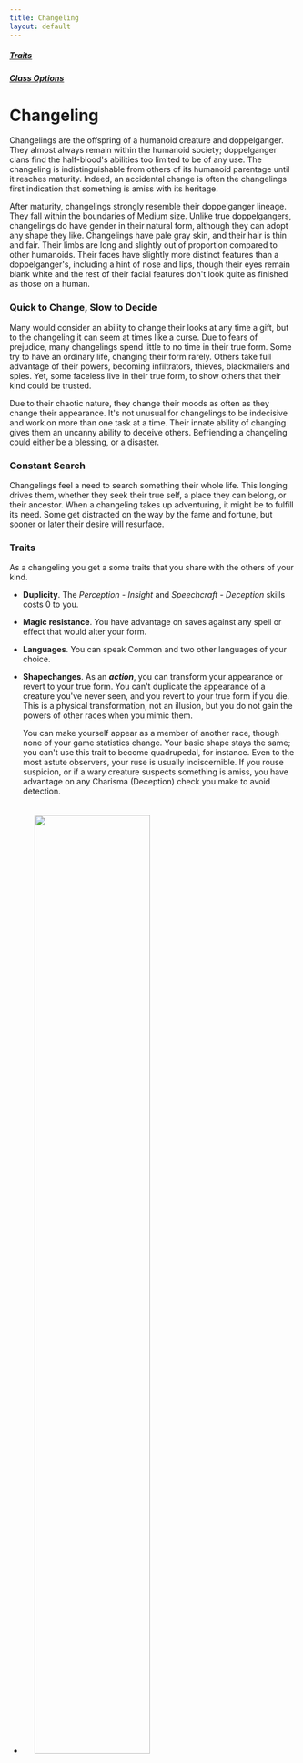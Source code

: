 ```yaml
---
title: Changeling
layout: default
---
```


<div class="toc" markdown="1">

##### <a href="#internal-Traits">Traits</a><br/>
##### <a href="#internal-ClassOptions">Class Options</a>
</div>


# Changeling
Changelings are the offspring of a humanoid creature and doppelganger. They almost always remain within the humanoid society; doppelganger clans find the half-blood's abilities too limited to be of any use. The changeling is indistinguishable from others of its humanoid parentage until it reaches maturity. Indeed, an accidental change is often the changelings first indication that something is amiss with its heritage.

After maturity, changelings strongly resemble their doppelganger lineage. They fall within the boundaries of Medium size. Unlike true doppelgangers, changelings do have gender in their natural form, although they can adopt any shape they like. Changelings have pale gray skin, and their hair is thin and fair. Their limbs are long and slightly out of proportion compared to other humanoids. Their faces have slightly more distinct features than a doppelganger's, including a hint of nose and lips, though their eyes remain blank white and the rest of their facial features don't look quite as finished as those on a human.

### Quick to Change, Slow to Decide
Many would consider an ability to change their looks at any time a gift, but to the changeling it can seem at times like a curse. Due to fears of prejudice, many changelings spend little to no time in their true form. Some try to have an ordinary life, changing their form rarely. Others take full advantage of their powers, becoming infiltrators, thieves, blackmailers and spies. Yet, some faceless live in their true form, to show others that their kind could be trusted.

Due to their chaotic nature, they change their moods as often as they change their appearance. It's not unusual for changelings to be indecisive and work on more than one task at a time. Their innate ability of changing gives them an uncanny ability to deceive others. Befriending a changeling could either be a blessing, or a disaster.

### Constant Search
Changelings feel a need to search something their whole life. This longing drives them, whether they seek their true self, a place they can belong, or their ancestor. When a changeling takes up adventuring, it might be to fulfill its need. Some get distracted on the way by the fame and fortune, but sooner or later their desire will resurface.


<h3><a class="internal-link" name="internal-Traits">Traits</a></h3>

As a changeling you get a some traits that you share with the others of your kind.

<div class="columnstwo">

- **Duplicity**. The *Perception - Insight* and *Speechcraft - Deception* skills costs 0 to you.

- **Magic resistance**. You have advantage on saves against any spell or effect that would alter your form.

- **Languages**. You can speak Common and two other languages of your choice.

- **Shapechanges**. As an ***action***, you can transform your appearance or revert to your true form. You can't duplicate the appearance of a creature you've never seen, and you revert to your true form if you die. This is a physical transformation, not an illusion, but you do not gain the powers of other races when you mimic them.

  You can make yourself appear as a member of another race, though none of your game statistics change. Your basic shape stays the same; you can't use this trait to become quadrupedal, for instance. Even to the most astute observers, your ruse is usually indiscernible. If you rouse suspicion, or if a wary creature suspects something is amiss, you have advantage on any Charisma (Deception) check you make to avoid detection.

- <img src='http://klubbsaga2015.wdfiles.com/local--files/changeling/Changelings%2004a%20(eberron%20type).png' style='width:65%;padding:20px' />

</div>

<h3><a class="internal-link" name="internal-ClassOptions">Class Options</a></h3>

Psychologically a changeling is very similar to a human, and have the same class options as humans with the following addition:

<div class="columnstwo">

- #### Barbarian
    A changeling barbarian has access to the <a href="../Classes/barbarian.html#internal-skinchanger">Path of the Skinchanger</a>.

    <hr class="dividerinfolk">

</div>
